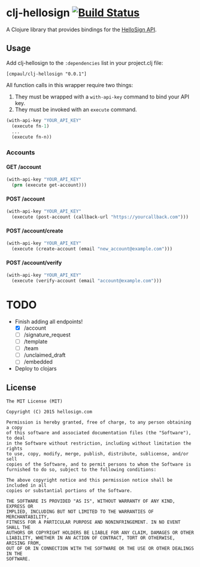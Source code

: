 # clj-hellosign [![Build Status](https://travis-ci.org/cmpaul/clj-hellosign.svg)](https://travis-ci.org/cmpaul/clj-hellosign)

A Clojure library that provides bindings for the [HelloSign API](https://www.hellosign.com/api/documentation).

## Usage

Add clj-hellosign to the `:dependencies` list in your project.clj file:

```
[cmpaul/clj-hellosign "0.0.1"]
```

All function calls in this wrapper require two things:
1. They must be wrapped with a `with-api-key` command to bind your API key.
2. They must be invoked with an `execute` command.

```clojure
(with-api-key "YOUR_API_KEY"
  (execute fn-1)
  ...
  (execute fn-n))
```

### Accounts

#### GET /account

```clojure
(with-api-key "YOUR_API_KEY"
  (prn (execute get-account)))
```

#### POST /account

```clojure
(with-api-key "YOUR_API_KEY"
  (execute (post-account (callback-url "https://yourcallback.com")))
```

#### POST /account/create

```clojure
(with-api-key "YOUR_API_KEY"
  (execute (create-account (email "new_account@example.com")))
```

#### POST /account/verify

```clojure
(with-api-key "YOUR_API_KEY"
  (execute (verify-account (email "account@example.com")))
```

# TODO
* Finish adding all endpoints!
    * [x] /account
    * [ ] /signature_request
    * [ ] /template
    * [ ] /team
    * [ ] /unclaimed_draft
    * [ ] /embedded
* Deploy to clojars

## License

```
The MIT License (MIT)

Copyright (C) 2015 hellosign.com

Permission is hereby granted, free of charge, to any person obtaining a copy
of this software and associated documentation files (the "Software"), to deal
in the Software without restriction, including without limitation the rights
to use, copy, modify, merge, publish, distribute, sublicense, and/or sell
copies of the Software, and to permit persons to whom the Software is
furnished to do so, subject to the following conditions:

The above copyright notice and this permission notice shall be included in all
copies or substantial portions of the Software.

THE SOFTWARE IS PROVIDED "AS IS", WITHOUT WARRANTY OF ANY KIND, EXPRESS OR
IMPLIED, INCLUDING BUT NOT LIMITED TO THE WARRANTIES OF MERCHANTABILITY,
FITNESS FOR A PARTICULAR PURPOSE AND NONINFRINGEMENT. IN NO EVENT SHALL THE
AUTHORS OR COPYRIGHT HOLDERS BE LIABLE FOR ANY CLAIM, DAMAGES OR OTHER
LIABILITY, WHETHER IN AN ACTION OF CONTRACT, TORT OR OTHERWISE, ARISING FROM,
OUT OF OR IN CONNECTION WITH THE SOFTWARE OR THE USE OR OTHER DEALINGS IN THE
SOFTWARE.
```
